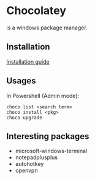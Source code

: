 # Chocolatey
is a windows package manager.

## Installation

[Installation guide](https://chocolatey.org/install)

## Usages
In Powershell (Admin mode):

```
choco list <search term>
choco install <pkg>
choco upgrade
```

## Interesting packages
* microsoft-windows-terminal
* notepadplusplus
* autohotkey
* openvpn
